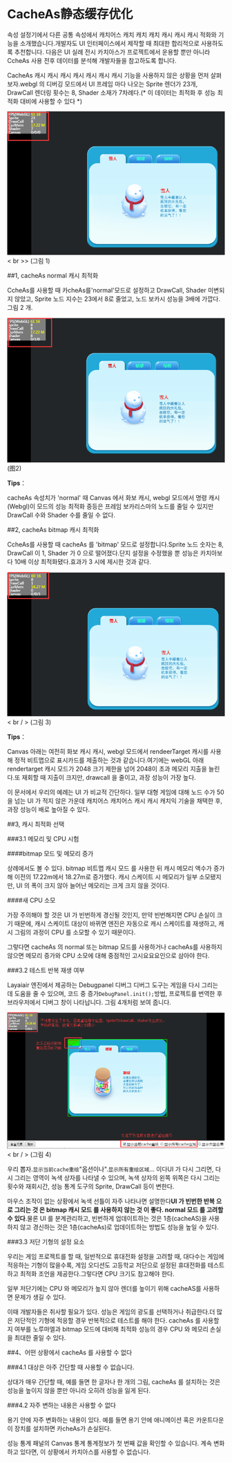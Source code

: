 # CacheAs静态缓存优化

속성 설정기에서 다른 공통 속성에서 캐치어스 캐치 캐치 캐치 캐시 캐시 캐시 적화와 기능을 소개했습니다.개발자도 UI 인터페이스에서 제작할 때 최대한 합리적으로 사용하도록 추천합니다. 다음은 UI 실례 전시 카치아스가 프로젝트에서 운용할 뿐만 아니라 CcheAs 사용 전후 데이터를 분석해 개발자들을 참고하도록 합니다.

CacheAs 캐시 캐시 캐시 캐시 캐시 캐시 캐시 기능을 사용하지 않은 상황을 먼저 살펴보자.webgl 의 디버깅 모드에서 UI 프레임 마다 나오는 Sprite 렌더가 23개, DrawCall 렌더링 횟수는 8, Shader 소재가 7차례다.(* 이 데이터는 최적화 후 성능 최적화 대비에 사용할 수 있다 *)



 ![imgage](img/1.png)< br >>
(그림 1)



##1, cacheAs normal 캐시 최적화

CcheAs를 사용할 때 카cheAs를'normal'모드로 설정하고 DrawCall, Shader 미변되지 않았고, Sprite 노드 지수는 23에서 8로 줄었고, 노드 보카시 성능을 3배에 가깝다.그림 2 개.

![图2](img/2.png) <br /> (图2)


**Tips**：

cacheAs 속성치가 'normal' 때 Canvas 에서 화보 캐시, webgl 모드에서 명령 캐시 (Webgl)이 모드의 성능 최적화 중등은 프레임 보카리스마의 노드를 줄일 수 있지만 DrawCall 수와 Shader 수를 줄일 수 없다.





##2, cacheAs bitmap 캐시 최적화

CcheAs를 사용할 때 cacheAs 를 'bitmap' 모드로 설정합니다.Sprite 노드 숫자는 8, DrawCall 이 1, Shader 가 0 으로 떨어졌다.단지 설정을 수정했을 뿐 성능은 카치아보다 10배 이상 최적화됐다.효과가 3 시에 제시한 것과 같다.

![图3](img/3.png)< br / > (그림 3)

**Tips**：

Canvas 아래는 여전히 화보 캐시 캐시, webgl 모드에서 rendeerTarget 캐시를 사용해 정적 비트맵으로 표시카드를 제출하는 것과 같습니다.여기에는 webGL 아래 rendertarget 캐시 모드가 2048 크기 제한을 넘어 2048이 초과 메모리 지출을 늘린다.또 재회할 때 지출이 크지만, drawcall 을 줄이고, 과장 성능이 가장 높다.

이 문서에서 우리의 예례는 UI 가 비교적 간단하다. 일부 대형 게임에 대해 노드 수가 50을 넘는 UI 가 적지 않은 가운데 캐치어스 캐치어스 캐시 캐시 캐치익 기술을 채택한 후, 과장 성능이 배로 높아질 수 있다.





##3, 캐시 최적화 선택

###3.1 메모리 및 CPU 시험

####bitmap 모드 및 메모리 증가

상례에서도 볼 수 있다. bitmap 비트맵 캐시 모드 를 사용한 뒤 캐시 메모리 액수가 증가해 이전의 17.22m에서 18.27m로 증가했다. 캐시 스케이트 시 메모리가 일부 소모됐지만, UI 의 폭이 크지 않아 늘어난 메모리는 크게 크지 않을 것이다.

####새 CPU 소모

가장 주의해야 할 것은 UI 가 빈번하게 경신될 것인지, 만약 빈번해지면 CPU 손실이 크기 때문에, 캐시 스케이트 대상이 바뀌면 엔진은 자동으로 캐시 스케이트를 재생하고, 캐시 그림의 과정이 CPU 를 소모할 수 있기 때문이다.

그렇다면 cacheAs 의 normal 또는 bitmap 모드를 사용하거나 cacheAs를 사용하지 않으면 메모리 증가와 CPU 소모에 대해 중점적인 고시요요요인으로 삼아야 한다.



###3.2 테스트 반복 재생 여부

Layaiair 엔진에서 제공하는 Debugpanel 디버그 디버그 도구는 게임을 다시 그리는 데 도움을 줄 수 있으며, 코드 중 증가`DebugPanel.init();`방법, 프로젝트를 번역한 후 브라우저에서 디버그 창이 나타납니다. 그림 4개처럼 보여 줍니다.

![图3](img/4.png)< br / > (그림 4)

우리 뽑자.`显示当前cache重绘`"옵션이나".`显示所有重绘区域`… 이다UI 가 다시 그리면, 다시 그리는 영역이 녹색 상자를 나타낼 수 있으며, 녹색 상자의 왼쪽 위쪽은 다시 그리는 횟수와 재회시간, 성능 통계 도구의 Sprite, DrawCall 등이 변한다.

마우스 조작이 없는 상황에서 녹색 선틀이 자주 나타나면 설명한다**UI 가 빈번한 반복 으로 그리는 것 은 bitmap 캐시 모드 를 사용하지 않는 것 이 좋다. normal 모드 를 고려할 수 있다**.물론 UI 를 분계관리하고, 빈번하게 업데이트하는 것은 1층(cacheAS)을 사용하지 않고 경신하는 것은 1층(cacheAs)로 업데이트하는 방법도 성능을 높일 수 있다.


###3.3 저단 기형의 설정 요소

우리는 게임 프로젝트를 할 때, 일반적으로 휴대전화 설정을 고려할 때, 대다수는 게임에 적응하는 기형이 많을수록, 게임 오디션도 고등학교 저단으로 설정된 휴대전화를 테스트하고 최적화 조언을 제공한다.그렇다면 CPU 크기도 참고해야 한다.

일부 저단기에는 CPU 와 메모리가 높지 않아 렌더를 높이기 위해 cacheAS를 사용하면 문제가 생길 수 있다.

이때 개발자들은 취사할 필요가 있다. 성능은 게임의 광도를 선택하거나 취급한다.더 많은 저단적인 기형에 적응할 경우 반복적으로 테스트를 해야 한다. cacheAs 를 사용할 지 여부를 노루마엘과 bitmap 모드에 대비해 최적화 성능의 경우 CPU 와 메모리 손실을 최대한 줄일 수 있다.



##4、어떤 상황에서 cacheAs 를 사용할 수 없다

###4.1 대상은 아주 간단할 때 사용할 수 없습니다.

상대가 매우 간단할 때, 예를 들면 한 글자나 한 개의 그림, cacheAs 를 설치하는 것은 성능을 높이지 않을 뿐만 아니라 오히려 성능을 잃게 된다.

###4.2 자주 변하는 내용은 사용할 수 없다

용기 안에 자주 변화하는 내용이 있다. 예를 들면 용기 안에 애니메이션 혹은 카운트다운 이 장치를 설치하면 카cheAs가 손실된다.

성능 통계 패널의 Canvas 통계 통계정보가 첫 번째 값을 확인할 수 있습니다. 계속 변화하고 있다면, 이 상황에서 카치아스를 사용할 수 없습니다.